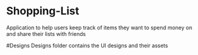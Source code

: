 # Shopping-List
Application to help users keep track of items they want to spend money on and share their lists with friends

#Designs
Designs folder contains the UI designs and their assets
